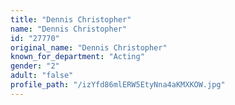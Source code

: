 ```yaml
---
title: "Dennis Christopher"
name: "Dennis Christopher"
id: "27770"
original_name: "Dennis Christopher"
known_for_department: "Acting"
gender: "2"
adult: "false"
profile_path: "/izYfd86mlERW5EtyNna4aKMXKOW.jpg"
---
```

